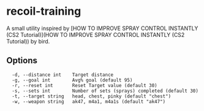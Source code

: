 # recoil-training

A small utility inspired by [HOW TO IMPROVE SPRAY CONTROL INSTANTLY (CS2 Tutorial)](HOW TO IMPROVE SPRAY CONTROL INSTANTLY \(CS2 Tutorial\)) by bird.

## Options

```
  -d, --distance int    Target distance
  -g, --goal int        Avg% goal (default 95)
  -r, --reset int       Reset Target value (default 30)
  -s, --sets int        Number of sets (sprays) completed (default 30)
  -t, --target string   head, chest, pinky (default "chest")
  -w, --weapon string   ak47, m4a1, m4a1s (default "ak47")
```
